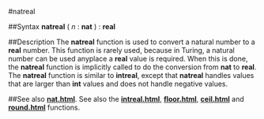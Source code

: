 
#natreal

##Syntax
**natreal** ( *n* : **nat** ) : **real**

##Description
The **natreal** function is used to convert a natural number to a **real** number. This function is rarely used, because in Turing, a natural number can be used anyplace a **real** value is required. When this is done, the **natreal** function is implicitly called to do the conversion from **nat** to **real**. The **natreal** function is similar to **intreal**, except that **natreal** handles values that are larger than **int** values and does not handle negative values.

##See also
**[nat.html](nat)**. See also the **[intreal.html](intreal)**, **[floor.html](floor)**, **[ceil.html](ceil)** and **[round.html](round)** functions.

